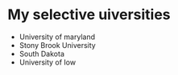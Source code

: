 # My selective uiversities
* University of maryland
* Stony Brook University
* South Dakota
* University of Iow
